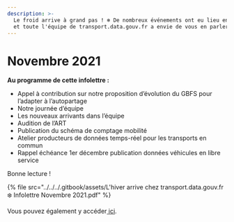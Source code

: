 ```yaml
---
description: >-
  Le froid arrive à grand pas ! ❄️ De nombreux événements ont eu lieu en octobre
  et toute l'équipe de transport.data.gouv.fr a envie de vous en parler.
---
```


# Novembre 2021

**Au programme de cette infolettre :**

* Appel à contribution sur notre proposition d’évolution du GBFS pour l’adapter à l’autopartage
* Notre journée d’équipe
* Les nouveaux arrivants dans l’équipe
* Audition de l’ART
* Publication du schéma de comptage mobilité
* Atelier producteurs de données temps-réel pour les transports en commun
* Rappel échéance 1er décembre publication données véhicules en libre service

Bonne lecture !

{% file src="../../../.gitbook/assets/L'hiver arrive chez transport.data.gouv.fr ❄️ Infolettre Novembre 2021.pdf" %}



Vous pouvez également y accéder[ ici](https://mailchi.mp/35a8a4a6746d/des-nouvelles-de-transportdatagouvfr-info-lettre-avril-2373949).
